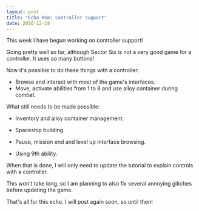 ```yaml
---
layout: post
title: "Echo #58: Controller support"
date: 2016-12-19
---
```


This week I have begun working on controller support!

Going pretty well so far, although Sector Six is not a very good game for a controller. It uses so many buttons!

Now it's possible to do these things with a controller:

* Browse and interact with most of the game's interfaces.
* Move, activate abilities from 1 to 8 and use alloy container during combat.

What still needs to be made possible: 

* Inventory and alloy container management.

* Spaceship building.

* Pause, mission end and level up interface browsing.

* Using 9th ability.

When that is done, I will only need to update the tutorial to explain controls with a controller.

This won't take long, so I am planning to also fix several annoying glitches before updating the game.

That's all for this echo.
I will post again soon, so until then!
